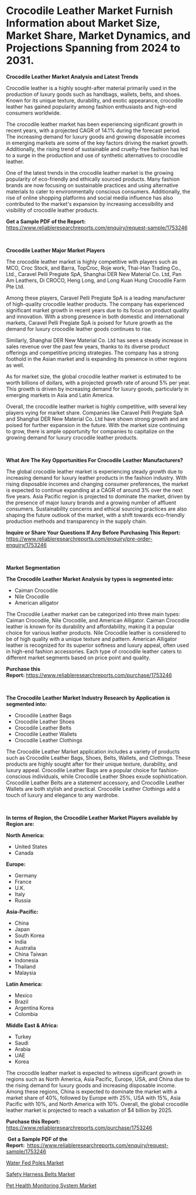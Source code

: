 <p><h1>Crocodile Leather Market Furnish Information about Market Size, Market Share, Market Dynamics, and Projections Spanning from 2024 to 2031.</h1></p><p><strong>Crocodile Leather Market Analysis and Latest Trends</strong></p>
<p><p>Crocodile leather is a highly sought-after material primarily used in the production of luxury goods such as handbags, wallets, belts, and shoes. Known for its unique texture, durability, and exotic appearance, crocodile leather has gained popularity among fashion enthusiasts and high-end consumers worldwide.</p><p>The crocodile leather market has been experiencing significant growth in recent years, with a projected CAGR of 14.1% during the forecast period. The increasing demand for luxury goods and growing disposable incomes in emerging markets are some of the key factors driving the market growth. Additionally, the rising trend of sustainable and cruelty-free fashion has led to a surge in the production and use of synthetic alternatives to crocodile leather.</p><p>One of the latest trends in the crocodile leather market is the growing popularity of eco-friendly and ethically sourced products. Many fashion brands are now focusing on sustainable practices and using alternative materials to cater to environmentally conscious consumers. Additionally, the rise of online shopping platforms and social media influence has also contributed to the market's expansion by increasing accessibility and visibility of crocodile leather products.</p></p>
<p><strong>Get a Sample PDF of the Report:&nbsp;</strong> <a href="https://www.reliableresearchreports.com/enquiry/request-sample/1753246">https://www.reliableresearchreports.com/enquiry/request-sample/1753246</a></p>
<p>&nbsp;</p>
<p><strong>Crocodile Leather Major Market Players</strong></p>
<p><p>The crocodile leather market is highly competitive with players such as MCO, Croc Stock, and Barra, TopCroc, Roje work, Thai-Han Trading Co., Ltd., Caravel Pelli Pregiate SpA, Shanghai DER New Material Co. Ltd, Pan Am Leathers, Di CROCO, Heng Long, and Long Kuan Hung Crocodile Farm Pte Ltd.</p><p>Among these players, Caravel Pelli Pregiate SpA is a leading manufacturer of high-quality crocodile leather products. The company has experienced significant market growth in recent years due to its focus on product quality and innovation. With a strong presence in both domestic and international markets, Caravel Pelli Pregiate SpA is poised for future growth as the demand for luxury crocodile leather goods continues to rise.</p><p>Similarly, Shanghai DER New Material Co. Ltd has seen a steady increase in sales revenue over the past few years, thanks to its diverse product offerings and competitive pricing strategies. The company has a strong foothold in the Asian market and is expanding its presence in other regions as well.</p><p>As for market size, the global crocodile leather market is estimated to be worth billions of dollars, with a projected growth rate of around 5% per year. This growth is driven by increasing demand for luxury goods, particularly in emerging markets in Asia and Latin America.</p><p>Overall, the crocodile leather market is highly competitive, with several key players vying for market share. Companies like Caravel Pelli Pregiate SpA and Shanghai DER New Material Co. Ltd have shown strong growth and are poised for further expansion in the future. With the market size continuing to grow, there is ample opportunity for companies to capitalize on the growing demand for luxury crocodile leather products.</p></p>
<p>&nbsp;</p>
<p><strong>What Are The Key Opportunities For Crocodile Leather Manufacturers?</strong></p>
<p><p>The global crocodile leather market is experiencing steady growth due to increasing demand for luxury leather products in the fashion industry. With rising disposable incomes and changing consumer preferences, the market is expected to continue expanding at a CAGR of around 3% over the next five years. Asia Pacific region is projected to dominate the market, driven by the presence of major luxury brands and a growing number of affluent consumers. Sustainability concerns and ethical sourcing practices are also shaping the future outlook of the market, with a shift towards eco-friendly production methods and transparency in the supply chain.</p></p>
<p><strong>Inquire or Share Your Questions If Any Before Purchasing This Report:</strong> <a href="https://www.reliableresearchreports.com/enquiry/pre-order-enquiry/1753246">https://www.reliableresearchreports.com/enquiry/pre-order-enquiry/1753246</a></p>
<p>&nbsp;</p>
<p><strong>Market Segmentation</strong></p>
<p><strong>The Crocodile Leather Market Analysis by types is segmented into:</strong></p>
<p><ul><li>Caiman Crocodile</li><li>Nile Crocodile</li><li>American alligator</li></ul></p>
<p><p>The Crocodile Leather market can be categorized into three main types: Caiman Crocodile, Nile Crocodile, and American Alligator. Caiman Crocodile leather is known for its durability and affordability, making it a popular choice for various leather products. Nile Crocodile leather is considered to be of high quality with a unique texture and pattern. American Alligator leather is recognized for its superior softness and luxury appeal, often used in high-end fashion accessories. Each type of crocodile leather caters to different market segments based on price point and quality.</p></p>
<p><strong>Purchase this Report:&nbsp;</strong><a href="https://www.reliableresearchreports.com/purchase/1753246">https://www.reliableresearchreports.com/purchase/1753246</a></p>
<p>&nbsp;</p>
<p><strong>The Crocodile Leather Market Industry Research by Application is segmented into:</strong></p>
<p><ul><li>Crocodile Leather Bags</li><li>Crocodile Leather Shoes</li><li>Crocodile Leather Belts</li><li>Crocodile Leather Wallets</li><li>Crocodile Leather Clothings</li></ul></p>
<p><p>The Crocodile Leather Market application includes a variety of products such as Crocodile Leather Bags, Shoes, Belts, Wallets, and Clothings. These products are highly sought after for their unique texture, durability, and luxury appeal. Crocodile Leather Bags are a popular choice for fashion-conscious individuals, while Crocodile Leather Shoes exude sophistication. Crocodile Leather Belts are a statement accessory, and Crocodile Leather Wallets are both stylish and practical. Crocodile Leather Clothings add a touch of luxury and elegance to any wardrobe.</p></p>
<p>&nbsp;</p>
<p><strong>In terms of Region, the Crocodile Leather Market Players available by Region are:</strong></p>
<p>
    <p> <strong> North America: </strong>
        <ul>
            <li>United States</li>
            <li>Canada</li>
        </ul>
        </p> 
    <p> <strong> Europe: </strong>
        <ul>
            <li>Germany</li>
            <li>France</li>
            <li>U.K.</li>
            <li>Italy</li>
            <li>Russia</li>
        </ul>
        </p> 
    <p> <strong> Asia-Pacific: </strong>
        <ul>
            <li>China</li>
            <li>Japan</li>
            <li>South Korea</li>
            <li>India</li>
            <li>Australia</li>
            <li>China Taiwan</li>
            <li>Indonesia</li>
            <li>Thailand</li>
            <li>Malaysia</li>
        </ul>
        </p> 
    <p> <strong> Latin America: </strong>
        <ul>
            <li>Mexico</li>
            <li>Brazil</li>
            <li>Argentina Korea</li>
            <li>Colombia</li>
        </ul>
        </p> 
    <p> <strong> Middle East & Africa: </strong>
        <ul>
            <li>Turkey</li>
            <li>Saudi</li>
            <li>Arabia</li>
            <li>UAE</li>
            <li>Korea</li>
        </ul>
    </p>
    </p>
<p><p>The crocodile leather market is expected to witness significant growth in regions such as North America, Asia Pacific, Europe, USA, and China due to the rising demand for luxury goods and increasing disposable income. Among these regions, China is expected to dominate the market with a market share of 40%, followed by Europe with 25%, USA with 15%, Asia Pacific with 10%, and North America with 10%. Overall, the global crocodile leather market is projected to reach a valuation of $4 billion by 2025.</p></p>
<p><strong>Purchase this Report: </strong><a href="https://www.reliableresearchreports.com/purchase/1753246">https://www.reliableresearchreports.com/purchase/1753246</a></p>
<p>&nbsp;<strong>Get a Sample PDF of the Report:&nbsp;&nbsp;</strong><a href="https://www.reliableresearchreports.com/enquiry/request-sample/1753246">https://www.reliableresearchreports.com/enquiry/request-sample/1753246</a></p>
<p><strong></strong></p>
<p><p><a href="https://github.com/seekum/Market-Research-Report-List-1/blob/main/water-fed-poles-market.md">Water Fed Poles Market</a></p><p><a href="https://github.com/bobicer/Market-Research-Report-List-2/blob/main/safety-harness-belts-market.md">Safety Harness Belts Market</a></p><p><a href="https://github.com/timeliteaut/Market-Research-Report-List-1/blob/main/pet-health-monitoring-system-market.md">Pet Health Monitoring System Market</a></p></p>